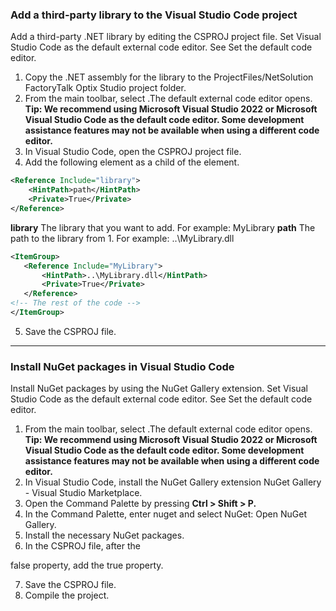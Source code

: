 ### Add a third-party library to the Visual Studio Code project
Add a third-party .NET library by editing the CSPROJ project file.
Set Visual Studio Code as the default external code editor. See Set the default code editor.
1. Copy the .NET assembly for the library to the ProjectFiles/NetSolution FactoryTalk Optix Studio project folder.
2. From the main toolbar, select .The default external code editor opens.
    **Tip: We recommend using Microsoft Visual Studio 2022 or Microsoft Visual Studio Code as the default code editor. Some development assistance features may not be available when using a different code editor.**
3. In Visual Studio Code, open the CSPROJ project file.
4. Add the following <Reference> element as a child of the <ItemGroup> element.
```xml
<Reference Include="library">
    <HintPath>path</HintPath>
    <Private>True</Private>
</Reference>
```

**library**
The library that you want to add. For example: MyLibrary
**path**
The path to the library from 1. For example: ..\MyLibrary.dll
```xml
<ItemGroup>
   <Reference Include="MyLibrary">
       <HintPath>..\MyLibrary.dll</HintPath>
       <Private>True</Private>
   </Reference>
<!-- The rest of the code -->
</ItemGroup>
```
5. Save the CSPROJ file.



---

### Install NuGet packages in Visual Studio Code
Install NuGet packages by using the NuGet Gallery extension.
Set Visual Studio Code as the default external code editor. See Set the default code editor.
1. From the main toolbar, select .The default external code editor opens.
    **Tip: We recommend using Microsoft Visual Studio 2022 or Microsoft Visual Studio Code as the default code editor. Some development assistance features may not be available when using a different code editor.**
2. In Visual Studio Code, install the NuGet Gallery extension NuGet Gallery - Visual Studio Marketplace.
3. Open the Command Palette by pressing **Ctrl > Shift > P.**
4. In the Command Palette, enter nuget and select NuGet: Open NuGet Gallery.
5. Install the necessary NuGet packages.
6. In the CSPROJ file, after the
   
<AppendTargetFrameworkToOutputPath>false</AppendTargetFrameworkToOutputPath> property, 
add the <CopyLocalLockFileAssemblies>true</CopyLocalLockFileAssemblies> property.
   
    
7. Save the CSPROJ file.
8. Compile the project.